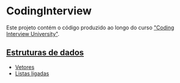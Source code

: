 # CodingInterview

Este projeto contém o código produzido ao longo do curso ["Coding Interview University"](https://github.com/jwasham/coding-interview-university).

## [Estruturas de dados](/Estruturas%20de%20dados/)
* [Vetores](/Estruturas%20de%20dados/Vetores/)
* [Listas ligadas](/Estruturas%20de%20dados/Listas%20ligadas/)
